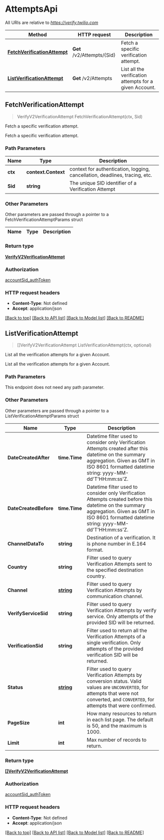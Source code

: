 # AttemptsApi

All URIs are relative to *https://verify.twilio.com*

Method | HTTP request | Description
------------- | ------------- | -------------
[**FetchVerificationAttempt**](AttemptsApi.md#FetchVerificationAttempt) | **Get** /v2/Attempts/{Sid} | Fetch a specific verification attempt.
[**ListVerificationAttempt**](AttemptsApi.md#ListVerificationAttempt) | **Get** /v2/Attempts | List all the verification attempts for a given Account.



## FetchVerificationAttempt

> VerifyV2VerificationAttempt FetchVerificationAttempt(ctx, Sid)

Fetch a specific verification attempt.

Fetch a specific verification attempt.

### Path Parameters


Name | Type | Description
------------- | ------------- | -------------
**ctx** | **context.Context** | context for authentication, logging, cancellation, deadlines, tracing, etc.
**Sid** | **string** | The unique SID identifier of a Verification Attempt

### Other Parameters

Other parameters are passed through a pointer to a FetchVerificationAttemptParams struct


Name | Type | Description
------------- | ------------- | -------------

### Return type

[**VerifyV2VerificationAttempt**](VerifyV2VerificationAttempt.md)

### Authorization

[accountSid_authToken](../README.md#accountSid_authToken)

### HTTP request headers

- **Content-Type**: Not defined
- **Accept**: application/json

[[Back to top]](#) [[Back to API list]](../README.md#documentation-for-api-endpoints)
[[Back to Model list]](../README.md#documentation-for-models)
[[Back to README]](../README.md)


## ListVerificationAttempt

> []VerifyV2VerificationAttempt ListVerificationAttempt(ctx, optional)

List all the verification attempts for a given Account.

List all the verification attempts for a given Account.

### Path Parameters

This endpoint does not need any path parameter.

### Other Parameters

Other parameters are passed through a pointer to a ListVerificationAttemptParams struct


Name | Type | Description
------------- | ------------- | -------------
**DateCreatedAfter** | **time.Time** | Datetime filter used to consider only Verification Attempts created after this datetime on the summary aggregation. Given as GMT in ISO 8601 formatted datetime string: yyyy-MM-dd'T'HH:mm:ss'Z.
**DateCreatedBefore** | **time.Time** | Datetime filter used to consider only Verification Attempts created before this datetime on the summary aggregation. Given as GMT in ISO 8601 formatted datetime string: yyyy-MM-dd'T'HH:mm:ss'Z.
**ChannelDataTo** | **string** | Destination of a verification. It is phone number in E.164 format.
**Country** | **string** | Filter used to query Verification Attempts sent to the specified destination country.
**Channel** | [**string**](stringstring.md) | Filter used to query Verification Attempts by communication channel.
**VerifyServiceSid** | **string** | Filter used to query Verification Attempts by verify service. Only attempts of the provided SID will be returned.
**VerificationSid** | **string** | Filter used to return all the Verification Attempts of a single verification. Only attempts of the provided verification SID will be returned.
**Status** | [**string**](stringstring.md) | Filter used to query Verification Attempts by conversion status. Valid values are `UNCONVERTED`, for attempts that were not converted, and `CONVERTED`, for attempts that were confirmed.
**PageSize** | **int** | How many resources to return in each list page. The default is 50, and the maximum is 1000.
**Limit** | **int** | Max number of records to return.

### Return type

[**[]VerifyV2VerificationAttempt**](VerifyV2VerificationAttempt.md)

### Authorization

[accountSid_authToken](../README.md#accountSid_authToken)

### HTTP request headers

- **Content-Type**: Not defined
- **Accept**: application/json

[[Back to top]](#) [[Back to API list]](../README.md#documentation-for-api-endpoints)
[[Back to Model list]](../README.md#documentation-for-models)
[[Back to README]](../README.md)

